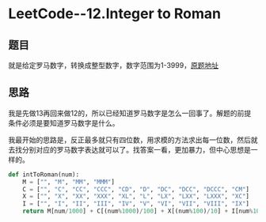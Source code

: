 # LeetCode--12.Integer to Roman          

## 题目

就是给定罗马数字，转换成整型数字，数字范围为1-3999，[原题地址](https://leetcode.com/problems/integer-to-roman/description/)

## 思路

我是先做13再回来做12的，所以已经知道罗马数字是怎么一回事了。解题的前提条件必须是要知道罗马数字是什么。

我最开始的思路是，反正最多就只有四位数，用求模的方法求出每一位数，然后就去找分别对应的罗马数字表达就可以了。找答案一看，更加暴力，但中心思想是一样的。

```python
def intToRoman(num):
    M = ["", "M", "MM", "MMM"]
    C = ["", "C", "CC", "CCC", "CD", "D", "DC", "DCC", "DCCC", "CM"]
    X = ["", "X", "XX", "XXX", "XL", "L", "LX", "LXX", "LXXX", "XC"]
    I = ["", "I", "II", "III", "IV", "V", "VI", "VII", "VIII", "IX"]
    return M[num/1000] + C[(num%1000)/100] + X[(num%100)/10] + I[num%10]  # 也就是求出每一位数
```

